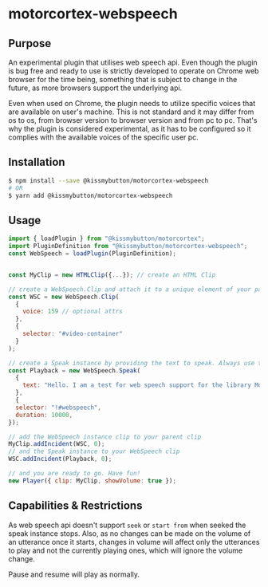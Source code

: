 # motorcortex-webspeech

## Purpose

An experimental plugin that utilises web speech api. Even though the plugin is bug free and ready to 
use is strictly developed to operate on Chrome web browser for the time being, something that is
subject to change in the future, as more browsers support the underlying api.

Even when used on Chrome, the plugin needs to utilize specific voices that are available on user's
machine. This is not standard and it may differ from os to os, from browser version to browser version
and from pc to pc. That's why the plugin is considered experimental, as it has to be configured so
it complies with the available voices of the specific user pc.

## Installation

```bash
$ npm install --save @kissmybutton/motorcortex-webspeech
# OR
$ yarn add @kissmybutton/motorcortex-webspeech
```

## Usage
```javascript
import { loadPlugin } from "@kissmybutton/motorcortex";
import PluginDefinition from "@kissmybutton/motorcortex-webspeech";
const WebSpeech = loadPlugin(PluginDefinition);


const MyClip = new HTMLClip({...}); // create an HTML Clip

// create a WebSpeech.Clip and attach it to a unique element of your parent clip's html 
const WSC = new WebSpeech.Clip(
  {
    voice: 159 // optional attrs
  },
  {
    selector: "#video-container"
  }
);

// create a Speak instance by providing the text to speak. Always use the !#webspeech selector and provide the duration
const Playback = new WebSpeech.Speak(
  {
    text: "Hello. I am a test for web speech support for the library Motor Cortex.",
  },
  {
  selector: "!#webspeech",
  duration: 10000,
});

// add the WebSpeech instance clip to your parent clip
MyClip.addIncident(WSC, 0);
// and the Speak instance to your WebSpeech clip
WSC.addIncident(Playback, 0);

// and you are ready to go. Have fun!
new Player({ clip: MyClip, showVolume: true });
```

## Capabilities & Restrictions
As web speech api doesn't support `seek` or `start from` when seeked the speak instance stops.
Also, as no changes can be made on the volume of an utterance once it starts, changes in volume
will affect only the utterances to play and not the currently playing ones, which will ignore the
volume change.

Pause and resume will play as normally.